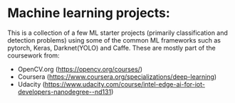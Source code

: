 # Machine learning projects:
This is a collection of a few ML starter projects (primarily classification and detection problems) using some of the common ML frameworks such as pytorch, Keras, Darknet(YOLO) and Caffe. These are mostly part of the coursework from:
- OpenCV.org (https://opencv.org/courses/) 
- Coursera (https://www.coursera.org/specializations/deep-learning) 
- Udacity (https://www.udacity.com/course/intel-edge-ai-for-iot-developers-nanodegree--nd131)
